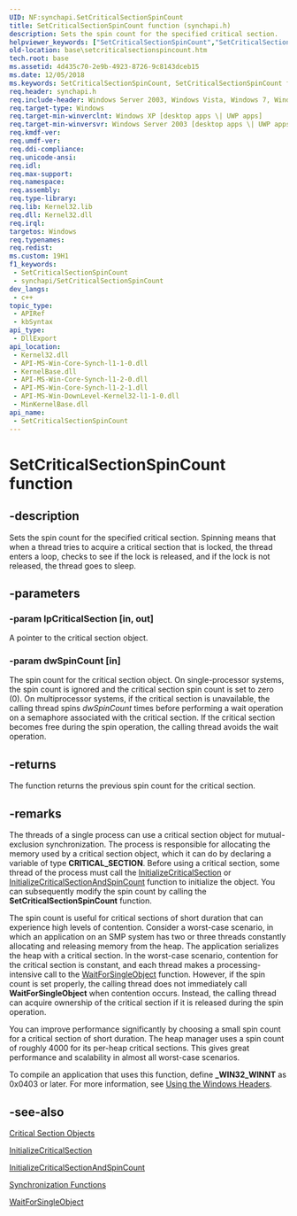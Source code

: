 ```yaml
---
UID: NF:synchapi.SetCriticalSectionSpinCount
title: SetCriticalSectionSpinCount function (synchapi.h)
description: Sets the spin count for the specified critical section.
helpviewer_keywords: ["SetCriticalSectionSpinCount","SetCriticalSectionSpinCount function","_win32_setcriticalsectionspincount","base.setcriticalsectionspincount","synchapi/SetCriticalSectionSpinCount","winbase/SetCriticalSectionSpinCount"]
old-location: base\setcriticalsectionspincount.htm
tech.root: base
ms.assetid: 4d435c70-2e9b-4923-8726-9c8143dceb15
ms.date: 12/05/2018
ms.keywords: SetCriticalSectionSpinCount, SetCriticalSectionSpinCount function, _win32_setcriticalsectionspincount, base.setcriticalsectionspincount, synchapi/SetCriticalSectionSpinCount, winbase/SetCriticalSectionSpinCount
req.header: synchapi.h
req.include-header: Windows Server 2003, Windows Vista, Windows 7, Windows Server 2008  Windows Server 2008 R2, Windows.h
req.target-type: Windows
req.target-min-winverclnt: Windows XP [desktop apps \| UWP apps]
req.target-min-winversvr: Windows Server 2003 [desktop apps \| UWP apps]
req.kmdf-ver: 
req.umdf-ver: 
req.ddi-compliance: 
req.unicode-ansi: 
req.idl: 
req.max-support: 
req.namespace: 
req.assembly: 
req.type-library: 
req.lib: Kernel32.lib
req.dll: Kernel32.dll
req.irql: 
targetos: Windows
req.typenames: 
req.redist: 
ms.custom: 19H1
f1_keywords:
 - SetCriticalSectionSpinCount
 - synchapi/SetCriticalSectionSpinCount
dev_langs:
 - c++
topic_type:
 - APIRef
 - kbSyntax
api_type:
 - DllExport
api_location:
 - Kernel32.dll
 - API-MS-Win-Core-Synch-l1-1-0.dll
 - KernelBase.dll
 - API-MS-Win-Core-Synch-l1-2-0.dll
 - API-MS-Win-Core-Synch-l1-2-1.dll
 - API-MS-Win-DownLevel-Kernel32-l1-1-0.dll
 - MinKernelBase.dll
api_name:
 - SetCriticalSectionSpinCount
---
```


# SetCriticalSectionSpinCount function


## -description

Sets the spin count for the specified critical section. Spinning means that when a thread tries to acquire a critical section that is locked, the thread enters a loop, checks to see if the lock is released, and if the lock is not released, the thread goes to sleep.

## -parameters

### -param lpCriticalSection [in, out]

A pointer to the critical section object.

### -param dwSpinCount [in]

The spin count for the critical section object. On single-processor systems, the spin count is ignored and the critical section spin count is set to zero (0). On multiprocessor systems, if the critical section is unavailable, the calling thread spins <i>dwSpinCount</i> times before performing a wait operation on a semaphore associated with the critical section. If the critical section becomes free during the spin operation, the calling thread avoids the wait operation.

## -returns

The function returns the previous spin count for the critical section.

## -remarks

The threads of a single process can use a critical section object for mutual-exclusion synchronization. The process is responsible for allocating the memory used by a critical section object, which it can do by declaring a variable of type <b>CRITICAL_SECTION</b>. Before using a critical section, some thread of the process must call the 
<a href="/windows/desktop/api/synchapi/nf-synchapi-initializecriticalsection">InitializeCriticalSection</a> or 
<a href="/windows/desktop/api/synchapi/nf-synchapi-initializecriticalsectionandspincount">InitializeCriticalSectionAndSpinCount</a> function to initialize the object. You can subsequently modify the spin count by calling the 
<b>SetCriticalSectionSpinCount</b> function.

The spin count is useful for critical sections of short duration that can experience high levels of contention. Consider a worst-case scenario, in which an application on an SMP system has two or three threads constantly allocating and releasing memory from the heap. The application serializes the heap with a critical section. In the worst-case scenario, contention for the critical section is constant, and each thread makes a processing-intensive call to the 
<a href="/windows/desktop/api/synchapi/nf-synchapi-waitforsingleobject">WaitForSingleObject</a> function. However, if the spin count is set properly, the calling thread does not immediately call 
<b>WaitForSingleObject</b> when contention occurs. Instead, the calling thread can acquire ownership of the critical section if it is released during the spin operation.

You can improve performance significantly by choosing a small spin count for a critical section of short duration. The heap manager uses a spin count of roughly 4000 for its per-heap critical sections. This gives great performance and scalability in almost all worst-case scenarios.

To compile an application that uses this function, define <b>_WIN32_WINNT</b> as 0x0403 or later. For more information, see 
<a href="/windows/desktop/WinProg/using-the-windows-headers">Using the Windows Headers</a>.

## -see-also

<a href="/windows/desktop/Sync/critical-section-objects">Critical Section Objects</a>



<a href="/windows/desktop/api/synchapi/nf-synchapi-initializecriticalsection">InitializeCriticalSection</a>



<a href="/windows/desktop/api/synchapi/nf-synchapi-initializecriticalsectionandspincount">InitializeCriticalSectionAndSpinCount</a>



<a href="/windows/desktop/Sync/synchronization-functions">Synchronization Functions</a>



<a href="/windows/desktop/api/synchapi/nf-synchapi-waitforsingleobject">WaitForSingleObject</a>